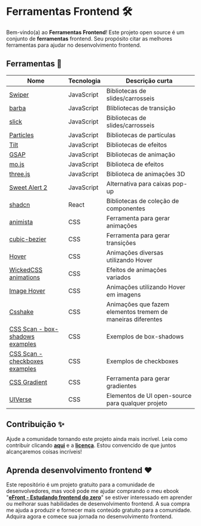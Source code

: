 # Ferramentas Frontend 🛠️

Bem-vindo(a) ao **Ferramentas Frontend**! Este projeto open source é um conjunto de **ferramentas** frontend. Seu propósito citar as melhores ferramentas para ajudar no desenvolvimento frontend.

## Ferramentas 🎉

| Nome | Tecnologia | Descrição curta |
| ------------- | ------------- | ------------- |
| [Swiper](https://swiperjs.com/) | JavaScript | Bibliotecas de slides/carrosseis |
| [barba](https://barba.js.org/) | JavaScript | Blibliotecas de transição |
| [slick](https://kenwheeler.github.io/slick/) | JavaScript | Bibliotecas de slides/carrosseis |
| [Particles](https://vincentgarreau.com/particles.js/) | JavaScript | Bibliotecas de partículas |
| [Tilt](https://gijsroge.github.io/tilt.js/) | JavaScript | Bibliotecas de efeitos |
| [GSAP](https://gsap.com/) | JavaScript | Bibliotecas de animação |
| [mo.js](https://mojs.github.io/) |JavaScript | Biblioteca de efeitos |
| [three.js](https://threejs.org/) |JavaScript | Biblioteca de animações 3D |
| [Sweet Alert 2](https://sweetalert2.github.io) |JavaScript | Alternativa para caixas pop-up |
| [shadcn](https://ui.shadcn.com/) | React |  Bibliotecas de coleção de componentes |
| [animista](https://animista.net/) | CSS | Ferramenta para gerar animações
| [cubic-bezier](https://cubic-bezier.com/#.17,.67,.83,.67) | CSS | Ferramenta para gerar transições
| [Hover](https://ianlunn.github.io/Hover/) | CSS | Animações diversas utilizando Hover |
| [WickedCSS animations](https://kristofferandreasen.github.io/wickedCSS/) | CSS | Efeitos de animações variados |
| [Image Hover](http://imagehover.io/) | CSS | Animações utilizando Hover em imagens |
| [Csshake](https://elrumordelaluz.github.io/csshake/) | CSS | Animações que fazem elementos tremem de maneiras diferentes |
| [CSS Scan - box-shadows examples](https://getcssscan.com/css-box-shadow-examples) | CSS | Exemplos de box-shadows |
| [CSS Scan - checkboxes examples](https://getcssscan.com/css-checkboxes-examples) | CSS | Exemplos de checkboxes |
| [CSS Gradient](https://cssgradient.io) | CSS | Ferramenta para gerar gradientes |
| [UIVerse](https://uiverse.io) | CSS | Elementos de UI open-source para qualquer projeto |

## Contribuição ✨

Ajude a comunidade tornando este projeto ainda mais incrível. Leia como contribuir clicando **[aqui](https://github.com/iuricode/ferramentas-frontend/blob/main/CONTRIBUTING.md)** e a **[licença](https://github.com/iuricode/ferramentas-frontend/blob/main/LICENSE.md)**. Estou convencido de que juntos alcançaremos coisas incríveis!

## Aprenda desenvolvimento frontend ❤️

Este repositório é um projeto gratuito para a comunidade de desenvolvedores, mas você pode me ajudar comprando o meu ebook "**[eFront - Estudando frontend do zero](https://iuricode.com/efront)**" se estiver interessado em aprender ou melhorar suas habilidades de desenvolvimento frontend. A sua compra me ajuda a produzir e fornecer mais conteúdo gratuito para a comunidade. Adquira agora e comece sua jornada no desenvolvimento frontend.
